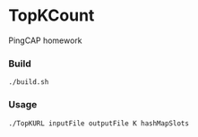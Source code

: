 # TopKCount
PingCAP homework

### Build
```
./build.sh
```

### Usage
```
./TopKURL inputFile outputFile K hashMapSlots
```
